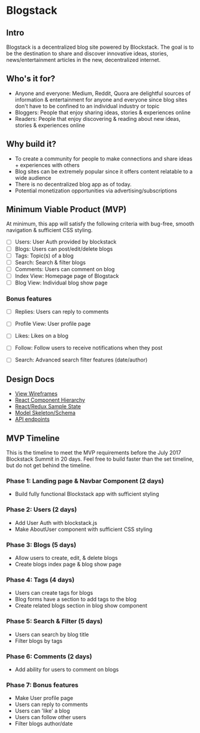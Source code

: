 # Blogstack

## Intro
Blogstack is a decentralized blog site powered by Blockstack. The goal is to be the destination to share and discover innovative ideas, stories, news/entertainment articles in the new, decentralized internet.


## Who's it for?
- Anyone and everyone: Medium, Reddit, Quora are delightful sources of information & entertainment for anyone and everyone since blog sites don't have to be confined to an individual industry or topic
- Bloggers: People that enjoy sharing ideas, stories & experiences online
- Readers: People that enjoy discovering & reading about new ideas, stories & experiences online


## Why build it?
- To create a community for people to make connections and share ideas + experiences with others
- Blog sites can be extremely popular since it offers content relatable to a wide audience
- There is no decentralized blog app as of today.
- Potential monetization opportunities via advertising/subscriptions


## Minimum Viable Product (MVP)
At minimum, this app will satisfy the following criteria with bug-free, smooth navigation & sufficient CSS styling.
- [ ] Users: User Auth provided by blockstack
- [ ] Blogs: Users can post/edit/delete blogs
- [ ] Tags: Topic(s) of a blog
- [ ] Search: Search & filter blogs
- [ ] Comments: Users can comment on blog
- [ ] Index View: Homepage page of Blogstack
- [ ] Blog View: Individual blog show page

### Bonus features
- [ ] Replies: Users can reply to comments
- [ ] Profile View: User profile page
- [ ] Likes: Likes on a blog
- [ ] Follow: Follow users to receive notifications when they post
- [ ] Search: Advanced search filter features (date/author)


## Design Docs
* [View Wireframes][wireframes]
* [React Component Hierarchy][component_hierarchy]
* [React/Redux Sample State][sample_state]
* [Model Skeleton/Schema][model_skeletons]
* [API endpoints][api_endpoints]


[wireframes]: ./wireframes
[component_hierarchy]: ./component_hierarchy.md
[sample_state]: ./sample_state.md
[model_skeletons]: ./model_skeletons.md
[api_endpoints]: ./api_endpoints.md


## MVP Timeline
This is the timeline to meet the MVP requirements before the July 2017 Blockstack Summit in 20 days. Feel free to build faster than the set timeline, but do not get behind the timeline.

### Phase 1: Landing page & Navbar Component (2 days)
  * Build fully functional Blockstack app with sufficient styling

### Phase 2: Users (2 days)
  * Add User Auth with blockstack.js
  * Make AboutUser component with sufficient CSS styling

### Phase 3: Blogs (5 days)
  * Allow users to create, edit, & delete blogs
  * Create blogs index page & blog show page

### Phase 4: Tags (4 days)
  * Users can create tags for blogs
  * Blog forms have a section to add tags to the blog
  * Create related blogs section in blog show component

### Phase 5: Search & Filter (5 days)
  * Users can search by blog title
  * Filter blogs by tags

### Phase 6: Comments (2 days)
  * Add ability for users to comment on blogs

### Phase 7: Bonus features
  * Make User profile page
  * Users can reply to comments
  * Users can 'like' a blog
  * Users can follow other users
  * Filter blogs author/date
